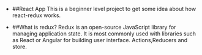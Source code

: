 - ##React App
This is a beginner level project to get some idea about how react-redux works.

- ##What is redux?
Redux is an open-source JavaScript library for managing application state. It is most commonly used with libraries such as React or Angular for building user interface. Actions,Reducers and store.
